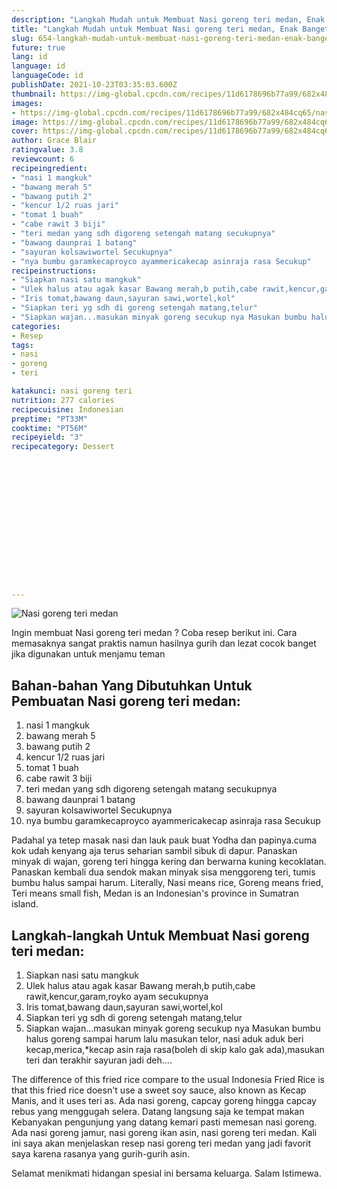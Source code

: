 ```yaml
---
description: "Langkah Mudah untuk Membuat Nasi goreng teri medan, Enak Banget"
title: "Langkah Mudah untuk Membuat Nasi goreng teri medan, Enak Banget"
slug: 654-langkah-mudah-untuk-membuat-nasi-goreng-teri-medan-enak-banget
future: true
lang: id
language: id
languageCode: id
publishDate: 2021-10-23T03:35:03.600Z 
thumbnail: https://img-global.cpcdn.com/recipes/11d6178696b77a99/682x484cq65/nasi-goreng-teri-medan-foto-resep-utama.png
images:
- https://img-global.cpcdn.com/recipes/11d6178696b77a99/682x484cq65/nasi-goreng-teri-medan-foto-resep-utama.png
image: https://img-global.cpcdn.com/recipes/11d6178696b77a99/682x484cq65/nasi-goreng-teri-medan-foto-resep-utama.png
cover: https://img-global.cpcdn.com/recipes/11d6178696b77a99/682x484cq65/nasi-goreng-teri-medan-foto-resep-utama.png
author: Grace Blair
ratingvalue: 3.8
reviewcount: 6
recipeingredient:
- "nasi 1 mangkuk"
- "bawang merah 5"
- "bawang putih 2"
- "kencur 1/2 ruas jari"
- "tomat 1 buah"
- "cabe rawit 3 biji"
- "teri medan yang sdh digoreng setengah matang secukupnya"
- "bawang daunprai 1 batang"
- "sayuran kolsawiwortel Secukupnya"
- "nya bumbu garamkecaproyco ayammericakecap asinraja rasa Secukup"
recipeinstructions:
- "Siapkan nasi satu mangkuk"
- "Ulek halus atau agak kasar Bawang merah,b putih,cabe rawit,kencur,garam,royko ayam secukupnya"
- "Iris tomat,bawang daun,sayuran sawi,wortel,kol"
- "Siapkan teri yg sdh di goreng setengah matang,telur"
- "Siapkan wajan...masukan minyak goreng secukup nya Masukan bumbu halus goreng sampai harum lalu masukan telor, nasi aduk aduk beri kecap,merica,*kecap asin raja rasa(boleh di skip kalo gak ada),masukan teri dan terakhir sayuran jadi deh...."
categories:
- Resep
tags:
- nasi
- goreng
- teri

katakunci: nasi goreng teri 
nutrition: 277 calories
recipecuisine: Indonesian
preptime: "PT33M"
cooktime: "PT56M"
recipeyield: "3"
recipecategory: Dessert


     
    
    
    
    
    
    
    
    
    
    
      
    
---
```



![Nasi goreng teri medan](https://img-global.cpcdn.com/recipes/11d6178696b77a99/682x484cq65/nasi-goreng-teri-medan-foto-resep-utama.png)

Ingin membuat Nasi goreng teri medan ? Coba resep berikut ini. Cara memasaknya sangat praktis namun hasilnya gurih dan lezat cocok banget jika digunakan untuk menjamu teman

<!--inarticleads1-->

## Bahan-bahan Yang Dibutuhkan Untuk Pembuatan Nasi goreng teri medan:

1. nasi 1 mangkuk
1. bawang merah 5
1. bawang putih 2
1. kencur 1/2 ruas jari
1. tomat 1 buah
1. cabe rawit 3 biji
1. teri medan yang sdh digoreng setengah matang secukupnya
1. bawang daunprai 1 batang
1. sayuran kolsawiwortel Secukupnya
1. nya bumbu garamkecaproyco ayammericakecap asinraja rasa Secukup

Padahal ya tetep masak nasi dan lauk pauk buat Yodha dan papinya.cuma kok udah kenyang aja terus seharian sambil sibuk di dapur. Panaskan minyak di wajan, goreng teri hingga kering dan berwarna kuning kecoklatan. Panaskan kembali dua sendok makan minyak sisa menggoreng teri, tumis bumbu halus sampai harum. Literally, Nasi means rice, Goreng means fried, Teri means small fish, Medan is an Indonesian&#39;s province in Sumatran island. 

<!--inarticleads2-->

## Langkah-langkah Untuk Membuat Nasi goreng teri medan:

1. Siapkan nasi satu mangkuk
1. Ulek halus atau agak kasar Bawang merah,b putih,cabe rawit,kencur,garam,royko ayam secukupnya
1. Iris tomat,bawang daun,sayuran sawi,wortel,kol
1. Siapkan teri yg sdh di goreng setengah matang,telur
1. Siapkan wajan...masukan minyak goreng secukup nya Masukan bumbu halus goreng sampai harum lalu masukan telor, nasi aduk aduk beri kecap,merica,*kecap asin raja rasa(boleh di skip kalo gak ada),masukan teri dan terakhir sayuran jadi deh....


The difference of this fried rice compare to the usual Indonesia Fried Rice is that this fried rice doesn&#39;t use a sweet soy sauce, also known as Kecap Manis, and it uses teri as. Ada nasi goreng, capcay goreng hingga capcay rebus yang menggugah selera. Datang langsung saja ke tempat makan Kebanyakan pengunjung yang datang kemari pasti memesan nasi goreng. Ada nasi goreng jamur, nasi goreng ikan asin, nasi goreng teri medan. Kali ini saya akan menjelaskan resep nasi goreng teri medan yang jadi favorit saya karena rasanya yang gurih-gurih asin. 

Selamat menikmati hidangan spesial ini bersama keluarga. Salam Istimewa.
